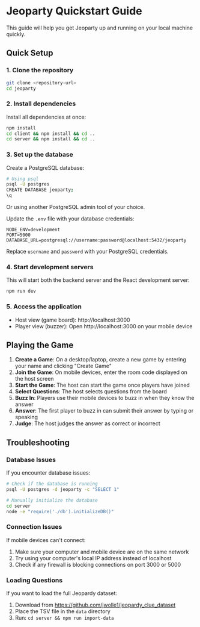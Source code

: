 # Jeoparty Quickstart Guide

This guide will help you get Jeoparty up and running on your local machine quickly.

## Quick Setup

### 1. Clone the repository

```bash
git clone <repository-url>
cd jeoparty
```

### 2. Install dependencies

Install all dependencies at once:

```bash
npm install
cd client && npm install && cd ..
cd server && npm install && cd ..
```

### 3. Set up the database

Create a PostgreSQL database:

```bash
# Using psql
psql -U postgres
CREATE DATABASE jeoparty;
\q
```

Or using another PostgreSQL admin tool of your choice.

Update the `.env` file with your database credentials:

```
NODE_ENV=development
PORT=5000
DATABASE_URL=postgresql://username:password@localhost:5432/jeoparty
```

Replace `username` and `password` with your PostgreSQL credentials.

### 4. Start development servers

This will start both the backend server and the React development server:

```bash
npm run dev
```

### 5. Access the application

- Host view (game board): http://localhost:3000
- Player view (buzzer): Open http://localhost:3000 on your mobile device

## Playing the Game

1. **Create a Game**: On a desktop/laptop, create a new game by entering your name and clicking "Create Game"
2. **Join the Game**: On mobile devices, enter the room code displayed on the host screen
3. **Start the Game**: The host can start the game once players have joined
4. **Select Questions**: The host selects questions from the board
5. **Buzz In**: Players use their mobile devices to buzz in when they know the answer
6. **Answer**: The first player to buzz in can submit their answer by typing or speaking
7. **Judge**: The host judges the answer as correct or incorrect

## Troubleshooting

### Database Issues

If you encounter database issues:

```bash
# Check if the database is running
psql -U postgres -d jeoparty -c "SELECT 1"

# Manually initialize the database
cd server
node -e "require('./db').initializeDB()"
```

### Connection Issues

If mobile devices can't connect:

1. Make sure your computer and mobile device are on the same network
2. Try using your computer's local IP address instead of localhost
3. Check if any firewall is blocking connections on port 3000 or 5000

### Loading Questions

If you want to load the full Jeopardy dataset:

1. Download from https://github.com/jwolle1/jeopardy_clue_dataset
2. Place the TSV file in the `data` directory
3. Run: `cd server && npm run import-data` 